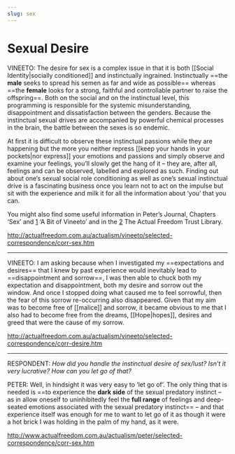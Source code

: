 ```yaml
---
slug: sex
---
```


# Sexual Desire

VINEETO: The desire for sex is a complex issue in that it is both [[Social Identity|socially conditioned]] and instinctually ingrained. Instinctually ==the **male** seeks to spread his semen as far and wide as possible== whereas ==the **female** looks for a strong, faithful and controllable partner to raise the offspring==. Both on the social and on the instinctual level, this programming is responsible for the systemic misunderstanding, disappointment and dissatisfaction between the genders. Because the instinctual sexual drives are accompanied by powerful chemical processes in the brain, the battle between the sexes is so endemic.

At first it is difficult to observe these instinctual passions while they are happening but the more you neither repress [[keep your hands in your pockets|nor express]] your emotions and passions and simply observe and examine your feelings, you’ll slowly get the hang of it – they are, after all, feelings and can be observed, labelled and explored as such. Finding out about one’s sexual social role conditioning as well as one’s sexual instinctual drive is a fascinating business once you learn not to act on the impulse but sit with the experience and milk it for all the information about ‘you’ that you can.

You might also find some useful information in Peter’s Journal, Chapters ‘Sex’ and [1](http://actualfreedom.com.au/actualism/vineeto/vineeto.htm#sex) ‘A Bit of Vineeto’ and in the [2](http://actualfreedom.com.au/library/topics/sex.htm) The Actual Freedom Trust Library.

http://actualfreedom.com.au/actualism/vineeto/selected-correspondence/corr-sex.htm

---


VINEETO: I am asking because when I investigated my ==expectations and desires== that I knew by past experience would inevitably lead to ==disappointment and sorrow==, I was then able to chuck both my expectation and disappointment, both my desire and sorrow out the window. And once I stopped doing what caused me to feel sorrowful, then the fear of this sorrow re-occurring also disappeared. Given that my aim was to become free of [[malice]] and sorrow, it became obvious to me that I also had to become free from the dreams, [[Hope|hopes]], desires and greed that were the cause of my sorrow.

http://actualfreedom.com.au/actualism/vineeto/selected-correspondence/corr-desire.htm

---

RESPONDENT: _How did you handle the instinctual desire of sex/lust? Isn’t it very lucrative? How can you let go of that?_

PETER: Well, in hindsight it was very easy to ‘let go of’. The only thing that is needed is ==to experience the **dark side** of the sexual predatory instinct – as in allow oneself to uninhibitedly feel the **full range** of feelings and deep-seated emotions associated with the sexual predatory instinct== – and that experience itself was enough for me to want to let go of it as though it were a hot brick I was holding in the palm of my hand, as it were.

http://www.actualfreedom.com.au/actualism/peter/selected-correspondence/corr-sex.htm
